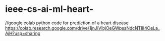 # ieee-cs-ai-ml-heart-
//google colab python code for prediction of a heart disease
https://colab.research.google.com/drive/1jnJIVlbjOeGWpssNdcNTIiI4OeLa_AjH?usp=sharing
